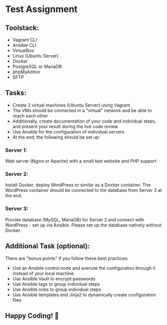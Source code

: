 # Test Assignment

## Toolstack:

- Vagrant CLI
- Ansible CLI
- VirtualBox
- Linux (Ubuntu Server)
- Docker
- PostgreSQL or MariaDB
- phpMyAdmin
- SFTP

## Tasks:

- Create 3 virtual machines (Ubuntu Server) using Vagrant
- The VMs should be connected in a "virtual" network and be able to reach each other
- Additionally, create documentation of your code and individual steps, and present your result during the live code review
- Use Ansible for the configuration of individual servers
- At the end, the following should be set up:

### Server 1:

Web server (Nginx or Apache) with a small test website and PHP support

### Server 2:

Install Docker, deploy WordPress or similar as a Docker container. The WordPress container should be connected to the database from Server 3 at the end.

### Server 3:

Provide database (MySQL, MariaDB) for Server 2 and connect with WordPress - set up via Ansible. Please set up the database natively without Docker.

## Additional Task (optional):

There are "bonus points" if you follow these best practices:

- Use an Ansible control node and execute the configuration through it instead of your local machine
- Use Ansible Vault to encrypt passwords
- Use Ansible tags to group individual steps
- Use Ansible roles to group individual steps
- Use Ansible templates and Jinja2 to dynamically create configuration files

## Happy Coding! 🚀
